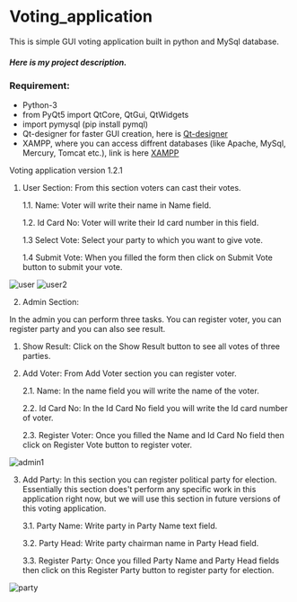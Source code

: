 # Voting_application
This is simple GUI voting application built in python and MySql database.

##### Here is my project description.

### Requirement:
 * Python-3
 * from PyQt5 import QtCore, QtGui, QtWidgets
 * import pymysql   (pip install pymql)
 * Qt-designer for faster GUI creation, here is [Qt-designer](https://www.qt.io/product/ui-design-tools)
 * XAMPP, where you can access diffrent databases (like Apache, MySql, Mercury, Tomcat etc.), link is here [XAMPP](https://www.apachefriends.org/index.html)
 


Voting application version 1.2.1

1. User Section: From this section voters can cast their votes.

    1.1. Name: Voter will write their name in Name field.

    1.2. Id Card No: Voter will write their Id card number in this field.

    1.3 Select Vote: Select your party to which you want to give vote.

    1.4 Submit Vote: When you filled the form then click on Submit Vote button to submit your vote.
    
  ![user](https://user-images.githubusercontent.com/54997938/124775759-84077a80-df5c-11eb-8340-b434680ae66d.jpg)
  ![user2](https://user-images.githubusercontent.com/54997938/124775776-87026b00-df5c-11eb-8670-d37cfa652797.jpg)  



2. Admin Section:

In the admin you can perform three tasks. You can register voter, you can register party and you can also see result.

  1. Show Result: Click on the Show Result button to see all votes of three parties.



  2. Add Voter: From Add Voter section you can register voter.

     2.1. Name: In the name field you will write the name of the voter.

     2.2. Id Card No: In the Id Card No field you will write the Id card number of voter.

     2.3. Register Voter: Once you filled the Name and Id Card No field then click on Register Vote         button to register voter.

   ![admin1](https://user-images.githubusercontent.com/54997938/124776424-10b23880-df5d-11eb-8361-2e9fca4c4a1d.jpg)

  3. Add Party: In this section you can register political party for election. Essentially this section does't perform any specific work in this application right now, but we will use this section in future versions of this voting application.

     3.1. Party Name: Write party in Party Name text field.

     3.2. Party Head: Write party chairman name in Party Head field.

     3.3. Register Party: Once you filled Party Name and Party Head fields then click on this Register Party button to register party for election.
     

![party](https://user-images.githubusercontent.com/54997938/124776429-127bfc00-df5d-11eb-88ce-b3fadaabbd10.jpg)


